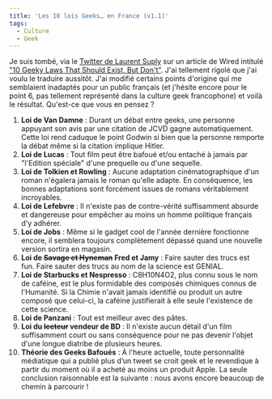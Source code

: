 ```yaml
---
title: 'Les 10 lois Geeks… en France (v1.1)'
tags:
  - Culture
  - Geek
---
```


Je suis tombé, via le [Twitter de Laurent Suply](https://twitter.com/lsuply) sur
un article de Wired intitulé
["10 Geeky Laws That Should Exist, But Don't"](http://web.archive.org/web/20131102064716///www.wired.com:80/geekdad/2009/11/10-geeky-laws-that-should-exist-but-dont/).
J'ai tellement rigolé que j'ai voulu le traduire aussitôt. J'ai modifié certains
points d'origine qui me semblaient inadaptés pour un public français (et
j'hésite encore pour le point 6, pas tellement représenté dans la culture geek
francophone) et voilà le résultat. Qu'est-ce que vous en pensez ?

1.  **Loi de Van Damne** : Durant un débat entre geeks, une personne appuyant
    son avis par une citation de JCVD gagne automatiquement. Cette loi rend
    caduque le point Godwin si bien que la personne remporte la débat même si la
    citation implique Hitler.
2.  **Loi de Lucas** : Tout film peut être bafoué et/ou entaché à jamais par
    "l'Edition spéciale" d'une prequelle ou d'une sequelle.
3.  **Loi de Tolkien et Rowling** : Aucune adaptation cinématographique d'un
    roman n'égalera jamais le roman qu'elle adapte. En conséquence, les bonnes
    adaptations sont forcément issues de romans véritablement incroyables.
4.  **Loi de Lefebvre** : Il n'existe pas de contre-vérité suffisamment absurde
    et dangereuse pour empêcher au moins un homme politique français d'y
    adhérer.
5.  **Loi de Jobs** : Même si le gadget cool de l'année dernière fonctionne
    encore, il semblera toujours complètement dépassé quand une nouvelle version
    sortira en magasin.
6.  **Loi de <del datetime="2009-11-13T06:04:29">Savage et Hyneman</del> Fred et
    Jamy** : Faire sauter des trucs est fun. Faire sauter des trucs au nom de la
    science est GENIAL.
7.  **Loi de Starbucks et Nespresso** : C8H10N4O2, plus connu sous le nom de
    caféine, est le plus formidable des composés chimiques connus de l'Humanité.
    Si la Chimie n'avait jamais identifié ou produit un autre composé que
    celui-ci, la caféine justifierait à elle seule l'existence de cette science.
8.  **Loi de Panzani** : Tout est meilleur avec des pâtes.
9.  **Loi du <del datetime="2009-11-13T06:04:29">lecteur</del> vendeur de BD** :
    Il n'existe aucun détail d'un film suffisamment court ou sans conséquence
    pour ne pas devenir l'objet d'une longue diatribe de plusieurs heures.
10. **Théorie des Geeks Bafoués** : À l'heure actuelle, toute personnalité
    médiatique qui a publié plus d’un tweet se croit geek et le revendique à
    partir du moment où il a acheté au moins un produit Apple. La seule
    conclusion raisonnable est la suivante : nous avons encore beaucoup de
    chemin à parcourir !
